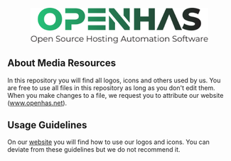 <p align="center"><a href="logo/gradient-fullslogan.svg"><img src="https://github.com/OpenHAS-official/media/raw/master/logo/gradient-fullslogan.svg?raw=true" alt="OpenHAS Logo" title="OpenHAS Logo" width="400"></a></p>

## About Media Resources
In this repository you will find all logos, icons and others used by us. You are free to use all files in this repository as long as you don't edit them. When you make changes to a file, we request you to attribute our website (www.openhas.net).

## Usage Guidelines
On our [website](https://openhas.net/media/) you will find how to use our logos and icons. You can deviate from these guidelines but we do not recommend it.